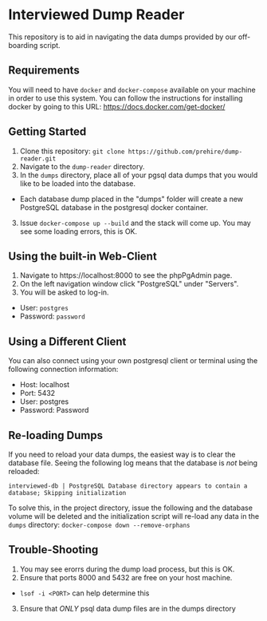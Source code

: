 # Interviewed Dump Reader
This repository is to aid in navigating the data dumps provided by our off-boarding script.  

## Requirements
You will need to have `docker` and `docker-compose` available on your machine in order to use this system.  You can follow the instructions for installing docker by going to this URL: https://docs.docker.com/get-docker/

## Getting Started
1. Clone this repository: `git clone https://github.com/prehire/dump-reader.git`
2. Navigate to the `dump-reader` directory.  
3. In the `dumps` directory, place all of your pgsql data dumps that you would like to be loaded into the database.
 * Each database dump placed in the "dumps" folder will create a new PostgreSQL database in the postgresql docker container.
3. Issue `docker-compose up --build` and the stack will come up.  You may see some loading errors, this is OK.

## Using the built-in Web-Client
1. Navigate to https://localhost:8000 to see the phpPgAdmin page.
2. On the left navigation window click "PostgreSQL" under "Servers".
3. You will be asked to log-in.  
  * User: `postgres`
  * Password: `password`

## Using a Different Client
You can also connect using your own postgresql client or terminal using the following connection information:
* Host: localhost
* Port: 5432
* User: postgres
* Password: Password


## Re-loading Dumps
If you need to reload your data dumps, the easiest way is to clear the database file.  Seeing the following log means that the database is *not* being reloaded:
```
interviewed-db | PostgreSQL Database directory appears to contain a database; Skipping initialization
```

To solve this, in the project directory, issue the following and the database volume will be deleted and the initialization script will re-load any data in the `dumps` directory:
`docker-compose down --remove-orphans`

## Trouble-Shooting
1. You may see erorrs during the dump load process, but this is OK.
2. Ensure that ports 8000 and 5432 are free on your host machine.
  * `lsof -i <PORT>` can help determine this
3. Ensure that *ONLY* psql data dump files are in the dumps directory
